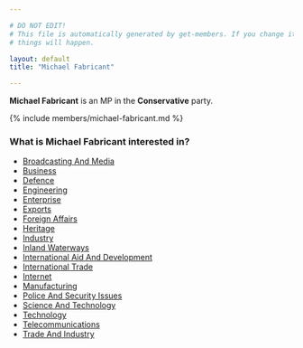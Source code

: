 ```yaml
---

# DO NOT EDIT!
# This file is automatically generated by get-members. If you change it, bad
# things will happen.

layout: default
title: "Michael Fabricant"

---
```


**Michael Fabricant** is an MP in the **Conservative** party.

{% include members/michael-fabricant.md %}

### What is Michael Fabricant interested in?


* [Broadcasting And Media](/interests/broadcasting-and-media.html)
* [Business](/interests/business.html)
* [Defence](/interests/defence.html)
* [Engineering](/interests/engineering.html)
* [Enterprise](/interests/enterprise.html)
* [Exports](/interests/exports.html)
* [Foreign Affairs](/interests/foreign-affairs.html)
* [Heritage](/interests/heritage.html)
* [Industry](/interests/industry.html)
* [Inland Waterways](/interests/inland-waterways.html)
* [International Aid And Development](/interests/international-aid-and-development.html)
* [International Trade](/interests/international-trade.html)
* [Internet](/interests/internet.html)
* [Manufacturing](/interests/manufacturing.html)
* [Police And Security Issues](/interests/police-and-security-issues.html)
* [Science And Technology](/interests/science-and-technology.html)
* [Technology](/interests/technology.html)
* [Telecommunications](/interests/telecommunications.html)
* [Trade And Industry](/interests/trade-and-industry.html)
